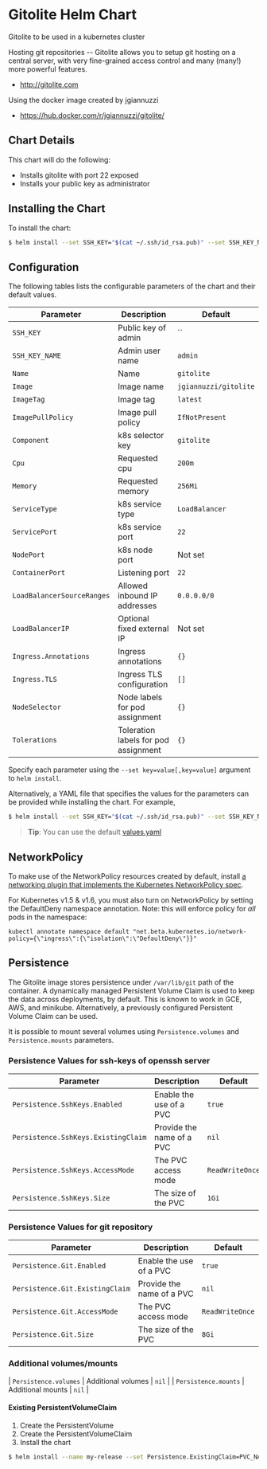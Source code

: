 # Gitolite Helm Chart

Gitolite to be used in a kubernetes cluster

Hosting git repositories -- Gitolite allows you to setup git hosting on
a central server, with very fine-grained access control and many (many!) more
powerful features.

* http://gitolite.com

Using the docker image created by jgiannuzzi
* https://hub.docker.com/r/jgiannuzzi/gitolite/

## Chart Details
This chart will do the following:

* Installs gitolite with port 22 exposed
* Installs your public key as administrator

## Installing the Chart

To install the chart:

```bash
$ helm install --set SSH_KEY="$(cat ~/.ssh/id_rsa.pub)" --set SSH_KEY_NAME="$(whoami)" gitolite
```

## Configuration

The following tables lists the configurable parameters of the chart and their default values.

| Parameter                  | Description                          | Default                                                                      |
| -------------------------- | ------------------------------------ | ---------------------------------------------------------------------------- |
| `SSH_KEY`                  | Public key of admin                  | ``                                                                           |
| `SSH_KEY_NAME`             | Admin user name                      | `admin`                                                                      |
| `Name`                     | Name                                 | `gitolite`                                                                   |
| `Image`                    | Image name                           | `jgiannuzzi/gitolite`                                                        |
| `ImageTag`                 | Image tag                            | `latest`                                                                     |
| `ImagePullPolicy`          | Image pull policy                    | `IfNotPresent`                                                               |
| `Component`                | k8s selector key                     | `gitolite`                                                                   |
| `Cpu`                      | Requested cpu                        | `200m`                                                                       |
| `Memory`                   | Requested memory                     | `256Mi`                                                                      |
| `ServiceType`              | k8s service type                     | `LoadBalancer`                                                               |
| `ServicePort`              | k8s service port                     | `22`                                                                         |
| `NodePort`                 | k8s node port                        | Not set                                                                      |
| `ContainerPort`            | Listening port                       | `22`                                                                         |
| `LoadBalancerSourceRanges` | Allowed inbound IP addresses         | `0.0.0.0/0`                                                                  |
| `LoadBalancerIP`           | Optional fixed external IP           | Not set                                                                      |
| `Ingress.Annotations`      | Ingress annotations                  | `{}`                                                                         |
| `Ingress.TLS`              | Ingress TLS configuration            | `[]`                                                                         |
| `NodeSelector`             | Node labels for pod assignment       | `{}`                                                                         |
| `Tolerations`              | Toleration labels for pod assignment | `{}`                                                                         |

Specify each parameter using the `--set key=value[,key=value]` argument to `helm install`.

Alternatively, a YAML file that specifies the values for the parameters can be provided while installing the chart. For example,

```bash
$ helm install --set SSH_KEY="$(cat ~/.ssh/id_rsa.pub)" --set SSH_KEY_NAME="$(whoami)" -f values.yaml gitolite
```

> **Tip**: You can use the default [values.yaml](values.yaml)

## NetworkPolicy

To make use of the NetworkPolicy resources created by default,
install [a networking plugin that implements the Kubernetes
NetworkPolicy spec](https://kubernetes.io/docs/tasks/administer-cluster/declare-network-policy#before-you-begin).

For Kubernetes v1.5 & v1.6, you must also turn on NetworkPolicy by setting
the DefaultDeny namespace annotation. Note: this will enforce policy for _all_ pods in the namespace:

    kubectl annotate namespace default "net.beta.kubernetes.io/network-policy={\"ingress\":{\"isolation\":\"DefaultDeny\"}}"

## Persistence

The Gitolite image stores persistence under `/var/lib/git` path of the container. A dynamically managed Persistent Volume
Claim is used to keep the data across deployments, by default. This is known to work in GCE, AWS, and minikube. Alternatively,
a previously configured Persistent Volume Claim can be used.

It is possible to mount several volumes using `Persistence.volumes` and `Persistence.mounts` parameters.

### Persistence Values for ssh-keys of openssh server

| Parameter                           | Description               | Default         |
| ----------------------------------- | ------------------------- | --------------- |
| `Persistence.SshKeys.Enabled`       | Enable the use of a PVC   | `true`          |
| `Persistence.SshKeys.ExistingClaim` | Provide the name of a PVC | `nil`           |
| `Persistence.SshKeys.AccessMode`    | The PVC access mode       | `ReadWriteOnce` |
| `Persistence.SshKeys.Size`          | The size of the PVC       | `1Gi`           |

### Persistence Values for git repository

| Parameter                       | Description               | Default         |
| ------------------------------- | ------------------------- | --------------- |
| `Persistence.Git.Enabled`       | Enable the use of a PVC   | `true`          |
| `Persistence.Git.ExistingClaim` | Provide the name of a PVC | `nil`           |
| `Persistence.Git.AccessMode`    | The PVC access mode       | `ReadWriteOnce` |
| `Persistence.Git.Size`          | The size of the PVC       | `8Gi`           |

### Additional volumes/mounts

| `Persistence.volumes`       | Additional volumes            | `nil`           |
| `Persistence.mounts`        | Additional mounts             | `nil`           |

#### Existing PersistentVolumeClaim

1. Create the PersistentVolume
1. Create the PersistentVolumeClaim
1. Install the chart
```bash
$ helm install --name my-release --set Persistence.ExistingClaim=PVC_NAME gitolite
```

